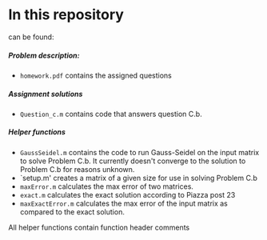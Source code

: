 # In this repository
can be found:
##### Problem description:
 - `homework.pdf` contains the assigned questions
 
##### Assignment solutions
 - `Question_c.m`  contains code that answers question C.b.
 
##### Helper functions
 - `GaussSeidel.m` contains the code to run Gauss-Seidel on the input matrix to solve Problem C.b. It currently doesn't converge to the solution to Problem C.b for reasons unknown.
 - `setup.m' creates a matrix of a given size for use in solving Problem C.b
 - `maxError.m` calculates the max error of two matrices.
 - `exact.m` calculates the exact solution according to Piazza post 23
 - `maxExactError.m` calculates the max error of the input matrix as compared to the exact solution.

All helper functions contain function header comments
